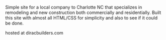 Simple site for a local company to Charlotte NC that specializes in remodeling and new construction both commercially and residentially. Built this site with almost all HTML/CSS for simplicity and also to see if it could be done.


hosted at diracbuilders.com
